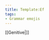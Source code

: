 ```yaml
---
title: Template:Ef
tags:
- Grammar emojis
---
```


[[Genitive|<span title="Genitive   (Eignarfall) 'Owning'"    class='emoji genitive'></span>]]

